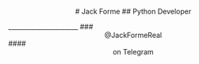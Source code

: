 <p align=center>
#  Jack Forme
## Python Developer
</p>
______________________
### <div align='center'>@JackFormeReal</div>
#### <div align='center'>on Telegram</div>
